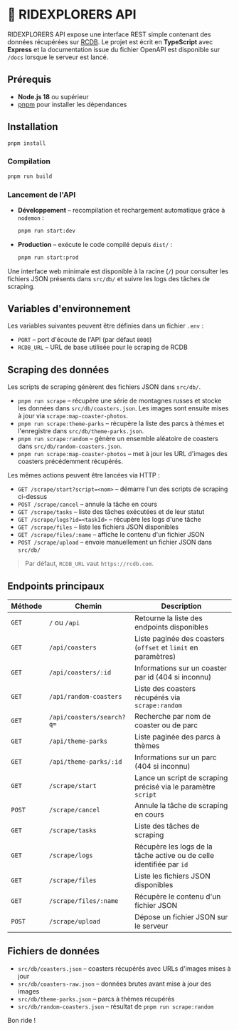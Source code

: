 # 🎢 RIDEXPLORERS API

RIDEXPLORERS API expose une interface REST simple contenant des données récupérées sur [RCDB](https://rcdb.com). Le projet est écrit en **TypeScript** avec **Express** et la documentation issue du fichier OpenAPI est disponible sur `/docs` lorsque le serveur est lancé.

## Prérequis

- **Node.js 18** ou supérieur
- [pnpm](https://pnpm.io/) pour installer les dépendances

## Installation

```bash
pnpm install
```

### Compilation

```bash
pnpm run build
```

### Lancement de l'API

- **Développement** – recompilation et rechargement automatique grâce à `nodemon` :
  ```bash
  pnpm run start:dev
  ```
- **Production** – exécute le code compilé depuis `dist/` :
  ```bash
  pnpm run start:prod
  ```

Une interface web minimale est disponible à la racine (`/`) pour consulter les fichiers JSON présents dans `src/db/` et suivre les logs des tâches de scraping.

## Variables d'environnement

Les variables suivantes peuvent être définies dans un fichier `.env` :

- `PORT` – port d'écoute de l'API (par défaut `8000`)
- `RCDB_URL` – URL de base utilisée pour le scraping de RCDB

## Scraping des données

Les scripts de scraping génèrent des fichiers JSON dans `src/db/`.

- `pnpm run scrape` – récupère une série de montagnes russes et stocke les données dans `src/db/coasters.json`. Les images sont ensuite mises à jour via `scrape:map-coaster-photos`.
- `pnpm run scrape:theme-parks` – récupère la liste des parcs à thèmes et l'enregistre dans `src/db/theme-parks.json`.
- `pnpm run scrape:random` – génère un ensemble aléatoire de coasters dans `src/db/random-coasters.json`.
- `pnpm run scrape:map-coaster-photos` – met à jour les URL d'images des coasters précédemment récupérés.

Les mêmes actions peuvent être lancées via HTTP :

- `GET /scrape/start?script=<nom>` – démarre l'un des scripts de scraping ci-dessus
- `POST /scrape/cancel` – annule la tâche en cours
- `GET /scrape/tasks` – liste des tâches exécutées et de leur statut
- `GET /scrape/logs?id=<taskId>` – récupère les logs d'une tâche
- `GET /scrape/files` – liste les fichiers JSON disponibles
- `GET /scrape/files/:name` – affiche le contenu d'un fichier JSON
- `POST /scrape/upload` – envoie manuellement un fichier JSON dans `src/db/`

> Par défaut, `RCDB_URL` vaut `https://rcdb.com`.

## Endpoints principaux

| Méthode | Chemin                    | Description                                                                 |
| ------- | ------------------------- | --------------------------------------------------------------------------- |
| `GET`   | `/` ou `/api`             | Retourne la liste des endpoints disponibles                                 |
| `GET`   | `/api/coasters`           | Liste paginée des coasters (`offset` et `limit` en paramètres)              |
| `GET`   | `/api/coasters/:id`       | Informations sur un coaster par id (404 si inconnu)                         |
| `GET`   | `/api/random-coasters`    | Liste des coasters récupérés via `scrape:random`                            |
| `GET`   | `/api/coasters/search?q=` | Recherche par nom de coaster ou de parc                                     |
| `GET`   | `/api/theme-parks`        | Liste paginée des parcs à thèmes                                            |
| `GET`   | `/api/theme-parks/:id`    | Informations sur un parc (404 si inconnu)                                   |
| `GET`   | `/scrape/start`           | Lance un script de scraping précisé via le paramètre `script`               |
| `POST`  | `/scrape/cancel`          | Annule la tâche de scraping en cours                                        |
| `GET`   | `/scrape/tasks`           | Liste des tâches de scraping                                                |
| `GET`   | `/scrape/logs`            | Récupère les logs de la tâche active ou de celle identifiée par `id`        |
| `GET`   | `/scrape/files`           | Liste les fichiers JSON disponibles                                         |
| `GET`   | `/scrape/files/:name`     | Récupère le contenu d'un fichier JSON                                       |
| `POST`  | `/scrape/upload`          | Dépose un fichier JSON sur le serveur                                       |

## Fichiers de données

- `src/db/coasters.json` – coasters récupérés avec URLs d'images mises à jour
- `src/db/coasters-raw.json` – données brutes avant mise à jour des images
- `src/db/theme-parks.json` – parcs à thèmes récupérés
- `src/db/random-coasters.json` – résultat de `pnpm run scrape:random`

Bon ride !
